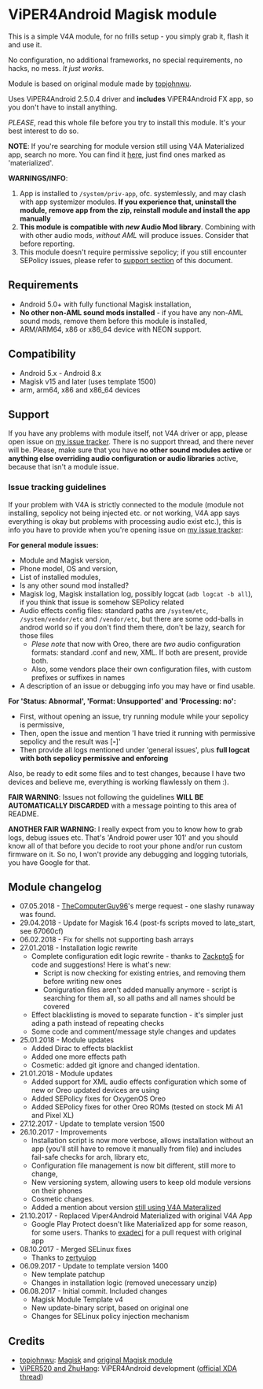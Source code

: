 # ViPER4Android Magisk module

This is a simple V4A module, for no frills setup - you simply grab it, flash it and use it.

No configuration, no additional frameworks, no special requirements, no hacks, no mess. *It just works.*

Module is based on original module made by [topjohnwu](https://github.com/topjohnwu).

Uses ViPER4Android 2.5.0.4 driver and **includes** ViPER4Android FX app, so you don't have to install anything.

*PLEASE*, read this whole file before you try to install this module. It's your best interest to do so.

**NOTE**: If you're searching for module version still using V4A Materialized app, search no more. You can find it [here](https://github.com/ShadySquirrel/ViPER4Android/releases), just find ones marked as 'materialized'.

**WARNINGS/INFO**:
1. App is installed to `/system/priv-app`, ofc. systemlessly, and may clash with app systemizer modules. **If you experience that, uninstall the module, remove app from the zip, reinstall module and install the app manually**
2. **This module is compatible with *new* Audio Mod library**. Combining with with other audio mods, *without AML* will produce issues. Consider that before reporting.
3. This module doesn't require permissive sepolicy; if you still encounter SEPolicy issues, please refer to [support section](README.md#support) of this document.

## Requirements
* Android 5.0+ with fully functional Magisk installation,
* **No other non-AML sound mods installed** - if you have any non-AML sound mods, remove them before this module is installed,
* ARM/ARM64, x86 or x86_64 device with NEON support.

## Compatibility
* Android 5.x - Android 8.x
* Magisk v15 and later (uses template 1500)
* arm, arm64, x86 and x86_64 devices

## Support
If you have any problems with module itself, not V4A driver or app, please open issue on [my issue tracker](https://github.com/ShadySquirrel/ViPER4Android/issues). There is no support thread, and there never will be. Please, make sure that you have **no other sound modules active** or **anything else overriding audio configuration or audio libraries** active, because that isn't a module issue.

### Issue tracking guidelines
If your problem with V4A is strictly connected to the module (module not installing, sepolicy not being injected etc. or not working, V4A app says everything is okay but problems with processing audio exist etc.), this is info you have to provide when you're opening issue on [my issue tracker](https://github.com/ShadySquirrel/ViPER4Android/issues):

**For general module issues:**
* Module and Magisk version,
* Phone model, OS and version,
* List of installed modules,
* Is any other sound mod installed?
* Magisk log, Magisk installation log, possibly logcat (`adb logcat -b all`), if you think that issue is somehow SEPolicy related
* Audio effects config files: standard paths are `/system/etc`, `/system/vendor/etc` and `/vendor/etc`, but there are some odd-balls in androd world so if you don't find them there, don't be lazy, search for those files
	* *Plese note* that now with Oreo, there are *two* audio configuration formats: standard .conf and new, XML. If both are present, provide both.
	* Also, some vendors place their own configuration files, with custom prefixes or suffixes in names
* A description of an issue or debugging info you may have or find usable.

**For 'Status: Abnormal', 'Format: Unsupported' and 'Processing: no':**
* First, without opening an issue, try running module while your sepolicy is permissive,
* Then, open the issue and mention 'I have tried it running with permissive sepolicy and the result was [__-__]'
* Then provide all logs mentioned under 'general issues', plus **full logcat with both sepolicy permissive and enforcing**

Also, be ready to edit some files and to test changes, because I have two devices and believe me, everything is working flawlessly on them :).

**FAIR WARNING**: Issues not following the guidelines **WILL BE AUTOMATICALLY DISCARDED** with a message pointing to this area of README.

**ANOTHER FAIR WARNING**: I really expect from you to know how to grab logs, debug issues etc. That's 'Android power user 101' and you should know all of that before you decide to root your phone and/or run custom firmware on it. So no, I won't provide any debugging and logging tutorials, you have Google for that.

## Module changelog
* 07.05.2018 - [TheComputerGuy96](https://github.com/TheComputerGuy96)'s merge request - one slashy runaway was found.
* 29.04.2018 - Update for Magisk 16.4 (post-fs scripts moved to late_start, see 67060cf)
* 06.02.2018 - Fix for shells not supporting bash arrays
* 27.01.2018 - Installation logic rewrite
	* Complete configuration edit logic rewrite - thanks to [Zackptg5](https://github.com/Zackptg5) for code and suggestions! Here is what's new:
		* Script is now checking for existing entries, and removing them before writing new ones
		* Coniguration files aren't added manually anymore - script is searching for them all, so all paths and all names should be covered
	* Effect blacklisting is moved to separate function - it's simpler just ading a path instead of repeating checks
	* Some code and comment/message style changes and updates
* 25.01.2018 - Module updates
	* Added Dirac to effects blacklist
	* Added one more effects path
	* Cosmetic: added git ignore and changed identation.
* 21.01.2018 - Module updates
	* Added support for XML audio effects configuration which some of new or Oreo updated devices are using
	* Added SEPolicy fixes for OxygenOS Oreo
	* Added SEPolicy fixes for other Oreo ROMs (tested on stock Mi A1 and Pixel XL)
* 27.12.2017 - Update to template version 1500
* 26.10.2017 - Improvements
	* Installation script is now more verbose, allows installation without an app (you'll still have to remove it manually from file) and includes fail-safe checks for arch, library etc,
	* Configuration file management is now bit different, still more to change,
	* New versioning system, allowing users to keep old module versions on their phones
	* Cosmetic changes.
	* Added a mention about version  [still using V4A Materalized](https://github.com/ShadySquirrel/ViPER4Android/releases)
* 21.10.2017 - Replaced Viper4Android Materialized with original V4A App
	* Google Play Protect doesn't like Materialized app for some reason, for some users. Thanks to [exadeci](https://github.com/exadeci/ViPER4Android) for a pull request with original app
* 08.10.2017 - Merged SELinux fixes
	* Thanks to [zertyuiop](https://github.com/zertyuiop/ViPER4Android)
* 06.09.2017 - Update to template version 1400
	* New template patchup
	* Changes in installation logic (removed unecessary unzip)
* 06.08.2017 - Initial commit. Included changes
	* Magisk Module Template v4
	* New update-binary script, based on original one
	* Changes for SELinux policy injection mechanism

## Credits
* [topjohnwu](https://github.com/topjohnwu): [Magisk](https://github.com/topjohnwu/Magisk) and [original Magisk module](https://github.com/Magisk-Modules-Repo/ViPER4Android/)
* [ViPER520 and ZhuHang](http://vipersaudio.com/blog/): ViPER4Android development ([official XDA thread](https://forum.xda-developers.com/showthread.php?t=2191223))
